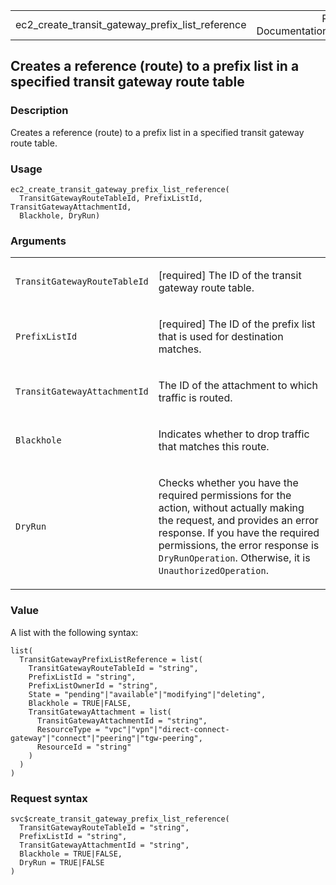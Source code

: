 <table style="width: 100%;">
<tbody>
<tr class="odd">
<td>ec2_create_transit_gateway_prefix_list_reference</td>
<td style="text-align: right;">R Documentation</td>
</tr>
</tbody>
</table>

## Creates a reference (route) to a prefix list in a specified transit gateway route table

### Description

Creates a reference (route) to a prefix list in a specified transit
gateway route table.

### Usage

    ec2_create_transit_gateway_prefix_list_reference(
      TransitGatewayRouteTableId, PrefixListId, TransitGatewayAttachmentId,
      Blackhole, DryRun)

### Arguments

<table>
<colgroup>
<col style="width: 35%" />
<col style="width: 65%" />
</colgroup>
<tbody>
<tr class="odd">
<td><code
id="ec2_create_transit_gateway_prefix_list_reference_:_TransitGatewayRouteTableId">TransitGatewayRouteTableId</code></td>
<td><p>[required] The ID of the transit gateway route table.</p></td>
</tr>
<tr class="even">
<td><code
id="ec2_create_transit_gateway_prefix_list_reference_:_PrefixListId">PrefixListId</code></td>
<td><p>[required] The ID of the prefix list that is used for destination
matches.</p></td>
</tr>
<tr class="odd">
<td><code
id="ec2_create_transit_gateway_prefix_list_reference_:_TransitGatewayAttachmentId">TransitGatewayAttachmentId</code></td>
<td><p>The ID of the attachment to which traffic is routed.</p></td>
</tr>
<tr class="even">
<td><code
id="ec2_create_transit_gateway_prefix_list_reference_:_Blackhole">Blackhole</code></td>
<td><p>Indicates whether to drop traffic that matches this
route.</p></td>
</tr>
<tr class="odd">
<td><code
id="ec2_create_transit_gateway_prefix_list_reference_:_DryRun">DryRun</code></td>
<td><p>Checks whether you have the required permissions for the action,
without actually making the request, and provides an error response. If
you have the required permissions, the error response is
<code>DryRunOperation</code>. Otherwise, it is
<code>UnauthorizedOperation</code>.</p></td>
</tr>
</tbody>
</table>

### Value

A list with the following syntax:

    list(
      TransitGatewayPrefixListReference = list(
        TransitGatewayRouteTableId = "string",
        PrefixListId = "string",
        PrefixListOwnerId = "string",
        State = "pending"|"available"|"modifying"|"deleting",
        Blackhole = TRUE|FALSE,
        TransitGatewayAttachment = list(
          TransitGatewayAttachmentId = "string",
          ResourceType = "vpc"|"vpn"|"direct-connect-gateway"|"connect"|"peering"|"tgw-peering",
          ResourceId = "string"
        )
      )
    )

### Request syntax

    svc$create_transit_gateway_prefix_list_reference(
      TransitGatewayRouteTableId = "string",
      PrefixListId = "string",
      TransitGatewayAttachmentId = "string",
      Blackhole = TRUE|FALSE,
      DryRun = TRUE|FALSE
    )
